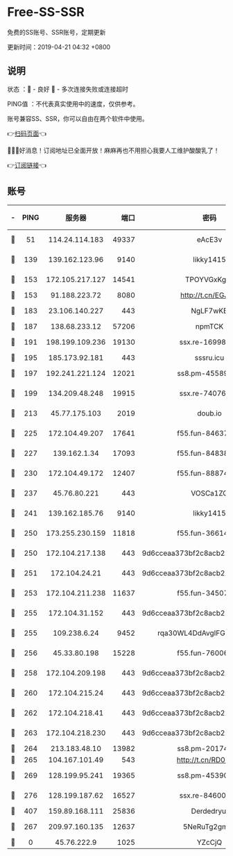 # Free-SS-SSR

免费的SS账号、SSR账号，定期更新

更新时间：2019-04-21 04:32 +0800

## 说明

状态     ：🙂 - 良好 🙁 - 多次连接失败或连接超时

PING值   ：不代表真实使用中的速度，仅供参考。

账号兼容SS、SSR，你可以自由在两个软件中使用。

👉[扫码页面](https://liesauer.github.io/Free-SS-SSR/)👈

🎉🎉🎉好消息！订阅地址已全面开放！麻麻再也不用担心我要人工维护酸酸乳了！

👉[订阅链接](https://www.liesauer.net/yogurt/subscribe?ACCESS_TOKEN=DAYxR3mMaZAsaqUb)👈

## 账号

|-|PING|服务器|端口|密码|加密方式|区域|
|:----:|:----:|:-----:|-----:|:----:|:----:|:----:|
|🙂|51|114.24.114.183|49337|eAcE3v|chacha20-ietf|TW|
|🙂|139|139.162.123.96|9140|likky1415|aes-256-cfb|JP|
|🙂|153|172.105.217.127|14541|TPOYVGxKglpi|aes-256-cfb|JP|
|🙂|153|91.188.223.72|8080|http://t.cn/EGJIyrl|rc4-md5|RU|
|🙂|183|23.106.140.227|443|NgLF7wKB|aes-256-cfb|US|
|🙂|187|138.68.233.12|57206|npmTCK|rc4-md5|US|
|🙂|191|198.199.109.236|19130|ssx.re-16998914|aes-256-cfb|US|
|🙂|195|185.173.92.181|443|sssru.icu|rc4-md5|RU|
|🙂|197|192.241.221.124|12021|ss8.pm-45589166|aes-256-cfb|US|
|🙂|199|134.209.48.248|19915|ssx.re-74076928|aes-256-cfb|US|
|🙂|213|45.77.175.103|2019|doub.io|aes-128-ctr|SG|
|🙂|225|172.104.49.207|17641|f55.fun-84637205|aes-256-cfb|SG|
|🙂|227|139.162.1.34|17093|f55.fun-84838743|aes-256-cfb|SG|
|🙂|230|172.104.49.172|12407|f55.fun-88874010|aes-256-cfb|SG|
|🙂|237|45.76.80.221|443|VOSCa1ZG|aes-256-cfb|DE|
|🙂|241|139.162.185.76|9140|likky1415|aes-256-cfb|DE|
|🙂|250|173.255.230.159|11818|f55.fun-36614091|aes-256-cfb|US|
|🙂|250|172.104.217.138|443|9d6cceaa373bf2c8acb22e60b6a58be6|aes-256-cfb|US|
|🙂|251|172.104.24.21|443|9d6cceaa373bf2c8acb22e60b6a58be6|aes-256-cfb|US|
|🙂|253|172.104.211.238|11637|f55.fun-34507560|aes-256-cfb|US|
|🙂|255|172.104.31.152|443|9d6cceaa373bf2c8acb22e60b6a58be6|aes-256-cfb|US|
|🙂|255|109.238.6.24|9452|rqa30WL4DdAvgIFG6Fs3znzTa|aes-256-cfb|FR|
|🙂|256|45.33.80.198|15228|f55.fun-76006716|aes-256-cfb|US|
|🙂|258|172.104.209.198|443|9d6cceaa373bf2c8acb22e60b6a58be6|aes-256-cfb|US|
|🙂|260|172.104.215.24|443|9d6cceaa373bf2c8acb22e60b6a58be6|aes-256-cfb|US|
|🙂|262|172.104.218.41|443|9d6cceaa373bf2c8acb22e60b6a58be6|aes-256-cfb|US|
|🙂|263|172.104.218.230|443|9d6cceaa373bf2c8acb22e60b6a58be6|aes-256-cfb|US|
|🙂|264|213.183.48.10|13982|ss8.pm-20174684|rc4-md5|RU|
|🙂|265|104.167.101.49|543|http://t.cn/RD0D7sx|rc4-md5|CA|
|🙂|269|128.199.95.241|19365|ss8.pm-45390350|aes-256-cfb|SG|
|🙂|276|128.199.187.62|16527|ssx.re-84600729|aes-256-cfb|SG|
|🙂|407|159.89.168.111|25836|Derdedryuj|chacha20|IN|
|🙂|267|209.97.160.135|12637|5NeRuTg2gmxu|aes-256-cfb|SG|
|🙁|0|45.76.222.9|1025|YZcCjQ|rc4-md5|JP|
